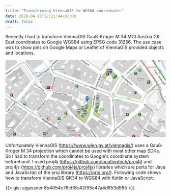 ```yaml
---
title: "Transforming ViennaGIS to WGS84 coordinates"
date: 2020-04-13T12:21:44+01:00
draft: false
---
```


Recently I had to transform ViennaGIS Gauß-Krüger M 34 MGI Austria GK East coordinates to Google WGS84 using EPSG code 31256.
The use case was to show pins on Google Maps or Leaflet of ViennaGIS provided objects and locations.

<!--more-->

![ViennaGIS map](cover.jpg)

Unfortunately ViennaGIS (https://www.wien.gv.at/viennagis/) uses a Gauß-Krüger M 34 projection which cannot be used with
most other map SDKs. So I had to transform the coordinates to Google's coordinate system beforehand.
I used proj4j (https://github.com/locationtech/proj4j) and proj4js (https://github.com/proj4js/proj4js) libraries which are ports for Java and JavaScript of the proj library (https://proj.org/).
Following code shows how to transform ViennaGIS GK34 to WGS84 with Kotlin or JavaScript:

{{< gist ajgassner 8b4054e76cff8c42f95e47a4d853d965 >}}

